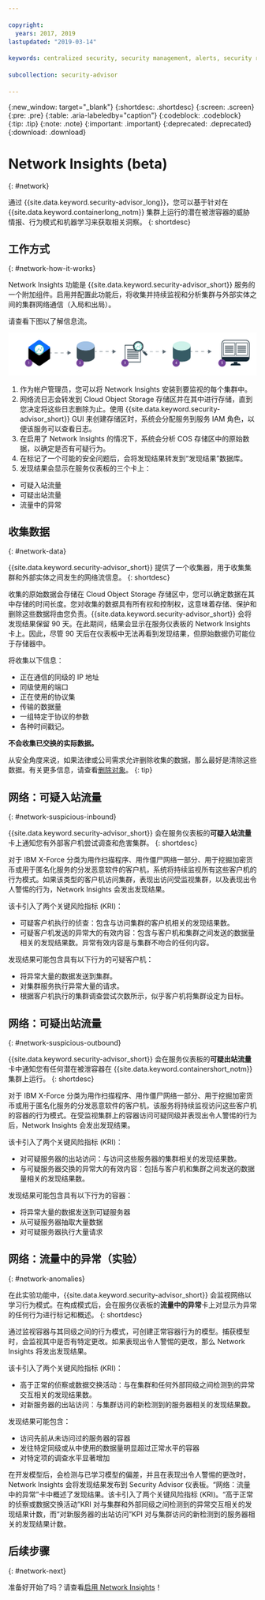 ```yaml
---

copyright:
  years: 2017, 2019
lastupdated: "2019-03-14"

keywords: centralized security, security management, alerts, security risk, insights, threat detection

subcollection: security-advisor

---
```


{:new_window: target="_blank"}
{:shortdesc: .shortdesc}
{:screen: .screen}
{:pre: .pre}
{:table: .aria-labeledby="caption"}
{:codeblock: .codeblock}
{:tip: .tip}
{:note: .note}
{:important: .important}
{:deprecated: .deprecated}
{:download: .download}


# Network Insights (beta)
{: #network}

通过 {{site.data.keyword.security-advisor_long}}，您可以基于针对在 {{site.data.keyword.containerlong_notm}} 集群上运行的潜在被泄容器的威胁情报、行为模式和机器学习来获取相关洞察。
{: shortdesc}


## 工作方式
{: #network-how-it-works}

Network Insights 功能是 {{site.data.keyword.security-advisor_short}} 服务的一个附加组件。启用并配置此功能后，将收集并持续监视和分析集群与外部实体之间的集群网络通信（入局和出局）。

请查看下图以了解信息流。

![Network Insights 流程图](images/network-insights-flow.png)

1. 作为帐户管理员，您可以将 Network Insights 安装到要监视的每个集群中。
2. 网络流日志会转发到 Cloud Object Storage 存储区并在其中进行存储，直到您决定将这些日志删除为止。使用 {{site.data.keyword.security-advisor_short}} GUI 来创建存储区时，系统会分配服务到服务 IAM 角色，以便该服务可以查看日志。
3. 在启用了 Network Insights 的情况下，系统会分析 COS 存储区中的原始数据，以确定是否有可疑行为。
4. 在标记了一个可能的安全问题后，会将发现结果转发到“发现结果”数据库。
5. 发现结果会显示在服务仪表板的三个卡上：
  * 可疑入站流量
  * 可疑出站流量
  * 流量中的异常


## 收集数据
{: #network-data}

{{site.data.keyword.security-advisor_short}} 提供了一个收集器，用于收集集群和外部实体之间发生的网络流信息。
{: shortdesc}

收集的原始数据会存储在 Cloud Object Storage 存储区中，您可以确定数据在其中存储的时间长度。您对收集的数据具有所有权和控制权，这意味着存储、保护和删除这些数据将由您负责。{{site.data.keyword.security-advisor_short}} 会将发现结果保留 90 天。在此期间，结果会显示在服务仪表板的 Network Insights 卡上。因此，尽管 90 天后在仪表板中无法再看到发现结果，但原始数据仍可能位于存储器中。

将收集以下信息：

* 正在通信的同级的 IP 地址
* 同级使用的端口
* 正在使用的协议集
* 传输的数据量
* 一组特定于协议的参数
* 各种时间戳记。

**不会收集已交换的实际数据。**

从安全角度来说，如果法律或公司需求允许删除收集的数据，那么最好是清除这些数据。有关更多信息，请查看[删除对象](/docs/services/cloud-object-storage/info?topic=cloud-object-storage-security#deletion)。
{: tip}


## 网络：可疑入站流量
{: #network-suspicious-inbound}

{{site.data.keyword.security-advisor_short}} 会在服务仪表板的**可疑入站流量**卡上通知您有外部客户机尝试调查和危害集群。
{: shortdesc}


对于 IBM X-Force 分类为用作扫描程序、用作僵尸网络一部分、用于挖掘加密货币或用于匿名化服务的分发恶意软件的客户机，系统将持续监视所有这些客户机的行为模式。如果该类型的客户机访问集群，表现出访问受监视集群，以及表现出令人警惕的行为，Network Insights 会发出发现结果。


该卡引入了两个关键风险指标 (KRI)：

* 可疑客户机执行的侦查：包含与访问集群的客户机相关的发现结果数。
* 可疑客户机发送的异常大的有效内容：包含与客户机和集群之间发送的数据量相关的发现结果数。异常有效内容是与集群不吻合的任何内容。


发现结果可能包含具有以下行为的可疑客户机：

* 将异常大量的数据发送到集群。
* 对集群服务执行异常大量的请求。
* 根据客户机执行的集群调查尝试次数所示，似乎客户机将集群设定为目标。



## 网络：可疑出站流量
{: #network-suspicious-outbound}

{{site.data.keyword.security-advisor_short}} 会在服务仪表板的**可疑出站流量**卡中通知您有任何潜在被泄容器在 {{site.data.keyword.containershort_notm}} 集群上运行。
{: shortdesc}

对于 IBM X-Force 分类为用作扫描程序、用作僵尸网络一部分、用于挖掘加密货币或用于匿名化服务的分发恶意软件的客户机，该服务将持续监视访问这些客户机的容器的行为模式。在受监视集群上的容器访问可疑同级并表现出令人警惕的行为后，Network Insights 会发出发现结果。

该卡引入了两个关键风险指标 (KRI)：

* 对可疑服务器的出站访问：与访问这些服务器的集群相关的发现结果数。
* 与可疑服务器交换的异常大的有效内容：包括与客户机和集群之间发送的数据量相关的发现结果数。


发现结果可能包含具有以下行为的容器：

* 将异常大量的数据发送到可疑服务器
* 从可疑服务器抽取大量数据
* 对可疑服务器执行大量请求


## 网络：流量中的异常（实验）
{: #network-anomalies}

在此实验功能中，{{site.data.keyword.security-advisor_short}} 会监视网络以学习行为模式。在构成模式后，会在服务仪表板的**流量中的异常**卡上对显示为异常的任何行为进行标记和概述。
{: shortdesc}

通过监视容器与其同级之间的行为模式，可创建正常容器行为的模型。捕获模型时，会监视其中是否有特定更改。如果表现出令人警惕的更改，那么 Network Insights 将发出发现结果。

该卡引入了两个关键风险指标 (KRI)：

* 高于正常的侦察或数据交换活动：与在集群和任何外部同级之间检测到的异常交互相关的发现结果数。
* 对新服务器的出站访问：与集群访问的新检测到的服务器相关的发现结果数。

发现结果可能包含：  

* 访问先前从未访问过的服务器的容器
* 发往特定同级或从中使用的数据量明显超过正常水平的容器
* 对特定项的调查水平显著增加

 在开发模型后，会检测与已学习模型的偏差，并且在表现出令人警惕的更改时，Network Insights 会将发现结果发布到 Security Advisor 仪表板。“网络：流量中的异常”卡中概述了发现结果。该卡引入了两个关键风险指标 (KRI)。“高于正常的侦察或数据交换活动”KRI 对与集群和外部同级之间检测到的异常交互相关的发现结果计数，而“对新服务器的出站访问”KPI 对与集群访问的新检测到的服务器相关的发现结果计数。  

## 后续步骤
{: #network-next}

准备好开始了吗？请查看[启用 Network Insights](/docs/services/security-advisor/setup-network.html)！
